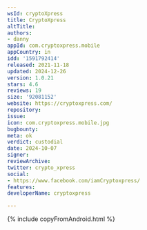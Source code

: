 ```yaml
---
wsId: cryptoXpress
title: CryptoXpress
altTitle: 
authors:
- danny
appId: com.cryptoxpress.mobile
appCountry: in
idd: '1591792414'
released: 2021-11-18
updated: 2024-12-26
version: 1.0.21
stars: 4.6
reviews: 19
size: '92081152'
website: https://cryptoxpress.com/
repository: 
issue: 
icon: com.cryptoxpress.mobile.jpg
bugbounty: 
meta: ok
verdict: custodial
date: 2024-10-07
signer: 
reviewArchive: 
twitter: crypto_xpress
social:
- https://www.facebook.com/iamCryptoxpress/
features: 
developerName: cryptoxpress

---
```


{% include copyFromAndroid.html %}

